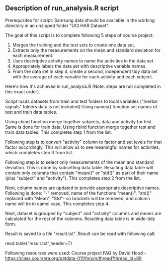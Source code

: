 ## Description of run_analysis.R script
Prerequisites for script:
Samsung data should be available in the working directory in an unzipped folder "UCI HAR Dataset".

The goal of this script is to complete following 5 steps of course project:
 1. Merges the training and the test sets to create one data set.
 2. Extracts only the measurements on the mean and standard deviation for each measurement. 
 3. Uses descriptive activity names to name the activities in the data set
 4. Appropriately labels the data set with descriptive variable names. 
 5. From the data set in step 4, create a second, independent tidy data set with the average of each variable for each activity and each subject.
 
 
 Here's how it's achieved in run_analysis.R (Note: steps are not completed in this exact order).
 
 Script loads datasets from train and test folders to local variables ("Inertial signals" folders data is not included)
 Using names() function set names of test and train data tables.
 
 Using cbind function merge together subjects, data and activity for test. Same is done for train data.
 Using rbind function merge together test and train data tables. This completes step 1 from the list.
 
 Following step is to convert "activity" column to factor and set levels for that factor accordingly.
 This will allow us to see meaningful names for activities, which completes step 3 from list.
 
 Following step is to select only measurements of the mean and standard deviation.
 This is done by subsetting data table.
 Resulting data table will contain only columns that contain "mean()" or "std()" as part of their name (plus "subject" and "activity").
 This completes step 2 from the list.
 
 Next, column names are updated to provide appropriate descriptive names.
 Following is done: "-" removed, name of the functions "mean()", "std()" replaced with "Mean", "Std"- so brackets will be removed, and column name will be in camel case.
 This completes step 4.
 
 Next, dataset is grouped by "subject" and "activity" columns and means are calculated for the rest of the columns.
 Resulting data table is in wide-tidy form.
 
 Result is saved to a file "result.txt".
 Result can be read with following call:
 
 read.table("result.txt",header=T)
 

Following resourses were used: 
Course project FAQ by David Hood - https://class.coursera.org/getdata-011/forum/thread?thread_id=69


